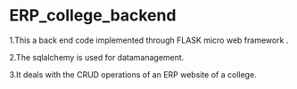 # ERP_college_backend

1.This a back end code implemented through FLASK micro web framework .

2.The sqlalchemy is used for datamanagement. 

3.It deals with the CRUD operations of an ERP website of a college. 
